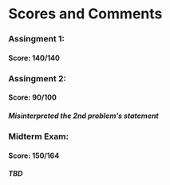 # Scores and Comments
### Assingment 1:
#### Score: 140/140
### Assingment 2:
#### Score: 90/100
##### Misinterpreted the 2nd problem's statement
### Midterm Exam:
#### Score: 150/164
##### TBD
